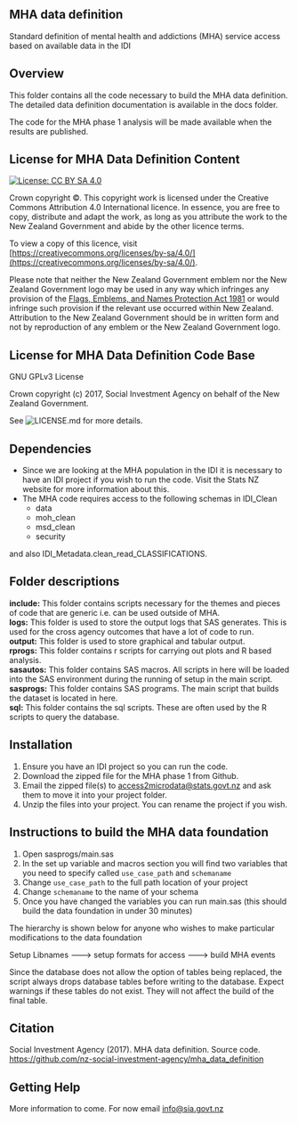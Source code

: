## MHA data definition
Standard definition of mental health and addictions (MHA) service access based on available data in the IDI

## Overview
This folder contains all the code necessary to build the MHA data definition. The detailed data definition documentation is available in the docs folder.

The code for the MHA phase 1 analysis will be made available when the results are published.


## License for MHA Data Definition Content
[![License: CC BY SA 4.0](https://i.creativecommons.org/l/by-sa/4.0/88x31.png)](https://creativecommons.org/licenses/by-sa/4.0/)

Crown copyright ©. This copyright work is licensed under the Creative Commons Attribution 4.0 International licence. In essence, you are free to copy, distribute and adapt the work, as long as you attribute the work to the New Zealand Government and abide by the other licence terms. 

To view a copy of this licence, visit [https://creativecommons.org/licenses/by-sa/4.0/](https://creativecommons.org/licenses/by-sa/4.0/). 

Please note that neither the New Zealand Government emblem nor the New Zealand Government logo may be used in any way which infringes any provision of the [Flags, Emblems, and Names Protection Act 1981](http://www.legislation.govt.nz/act/public/1981/0047/latest/whole.html) or would infringe such provision if the relevant use occurred within New Zealand. Attribution to the New Zealand Government should be in written form and not by reproduction of any emblem or the New Zealand Government logo.

## License for MHA Data Definition Code Base
GNU GPLv3 License

Crown copyright (c) 2017, Social Investment Agency on behalf of the New Zealand Government.

See ![LICENSE.md](https://github.com/nz-social-investment-agency/mha_data_definition/blob/master/LICENSE) for more details.

## Dependencies
* Since we are looking at the MHA population in the IDI it is necessary to have an IDI project if you wish to run the code. Visit the Stats NZ website for more information about this.
* The MHA code requires access to the following schemas in IDI_Clean
	* data
	* moh_clean
	* msd_clean
	* security

and also IDI_Metadata.clean_read_CLASSIFICATIONS.


## Folder descriptions
**include:** This folder contains scripts necessary for the themes and pieces of code that are generic i.e. can be used outside of MHA.  
**logs:** This folder is used to store the output logs that SAS generates. This is used for the cross agency outcomes that have a lot of code to run.  
**output:** This folder is used to store graphical and tabular output.  
**rprogs:** This folder contains r scripts for carrying out plots and R based analysis.  
**sasautos:** This folder contains SAS macros. All scripts in here will be loaded into the SAS environment during the running of setup in the main script.  
**sasprogs:** This folder contains SAS programs. The main script that builds the dataset is located in here.  
**sql:** This folder contains the sql scripts. These are often used by the R scripts to query the database.

## Installation
1. Ensure you have an IDI project so you can run the code.
2. Download the zipped file for the MHA phase 1 from Github.
3. Email the zipped file(s) to access2microdata@stats.govt.nz and ask them to move it into your project folder.
4. Unzip the files into your project. You can rename the project if you wish.


## Instructions to build the MHA data foundation
1. Open sasprogs/main.sas
2. In the set up variable and macros section you will find two variables that you need to specify called `use_case_path` and `schemaname`
3. Change `use_case_path` to the full path location of your project
4. Change `schemaname` to the name of your schema
5. Once you have changed the variables you can run main.sas (this should build the data foundation in under 30 minutes)

The hierarchy is shown below for anyone who wishes to make particular modifications to the data foundation

Setup Libnames ---> setup formats for access   ---> build MHA events

Since the database does not allow the option of tables being replaced, the script always drops database tables before writing to the database. Expect warnings if these tables do not exist. They will not affect the build of the final table.

## Citation

Social Investment Agency (2017). MHA data definition. Source code. https://github.com/nz-social-investment-agency/mha_data_definition

## Getting Help
More information to come. For now email info@sia.govt.nz
